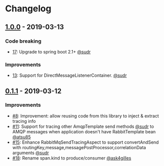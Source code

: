 # Changelog

## [1.0.0](https://github.com/opentracing-contrib/java-spring-rabbitmq/milestone/2) - 2019-03-13

### Code breaking
- [17](https://github.com/opentracing-contrib/java-spring-rabbitmq/issues/17): Upgrade to spring boot 2.1+ [@sudr](https://github.com/sudr)

### Improvements
- [13](https://github.com/opentracing-contrib/java-spring-rabbitmq/issues/13): Support for DirectMessageListenerContainer. [@sudr](https://github.com/sudr)

## [0.1.1](https://github.com/opentracing-contrib/java-spring-rabbitmq/milestone/1) - 2019-03-12

### Improvements
- [#8](https://github.com/opentracing-contrib/java-spring-rabbitmq/issues/8): Improvement: allow reusing code from this library to inject & extract tracing info
- [#11](https://github.com/opentracing-contrib/java-spring-rabbitmq/issues/11): Support for tracing other AmqpTemplate send methods [@sudr](https://github.com/sudr) 
to AMQP messages when application doesn't have RabbitTemplate bean [@atsu85](https://github.com/atsu85)
- [#15](https://github.com/opentracing-contrib/java-spring-rabbitmq/issues/15): Enhance RabbitMqSendTracingAspect to support convertAndSend with routingKey,message,messagePostProcessor,correlationData arguments [@sudr](https://github.com/sudr)
- [#18](https://github.com/opentracing-contrib/java-spring-rabbitmq/issues/18): Rename span.kind to produce/consumer [@ask4gilles](https://github.com/ask4gilles)

